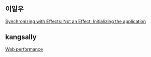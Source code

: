 <h2>이일우</h2><a href="https://www.notion.so/Synchronizing-with-Effects-5338667f716f47cbbd283a7d8e56b45d?pvs=4#b4951bd81dd6435fa9bf24a58295c1e1">Synchronizing with Effects: Not an Effect: Initializing the application</a><h2>kangsally</h2><a href="https://www.notion.so/Web-performance-6356824b41b5413aa418f81231ae436b?pvs=4#94eb227acea34e34a15f86ffeadeb048">Web performance</a>